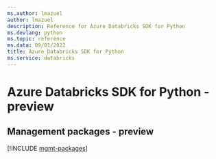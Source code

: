 ```yaml
---
ms.author: lmazuel
author: lmazuel
description: Reference for Azure Databricks SDK for Python
ms.devlang: python
ms.topic: reference
ms.data: 09/01/2022
title: Azure Databricks SDK for Python
ms.service: databricks
---
```

# Azure Databricks SDK for Python - preview

## Management packages - preview
[!INCLUDE [mgmt-packages](databricks-mgmt-index.md)]